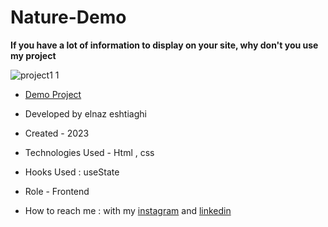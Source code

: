 # Nature-Demo

**If you have a lot of information to display on your site, why don't you use my project**

![project1 1](https://github.com/elnaz-eshtiaghi/project.1/assets/146030206/ef3d7699-32f8-4bfa-8622-3039d3885361)

- [Demo Project]( https://elnaz-eshtiaghi.github.io/nature-demo/)

- Developed by elnaz eshtiaghi

- Created - 2023

- Technologies Used - Html , css

- Hooks Used : useState 

- Role - Frontend

- How to reach me : with my [instagram](https://www.instagram.com/elnaz_eshtiaghi) and [linkedin](https://www.linkedin.com/in/elnaz-eshtiaghi-936832290/)
